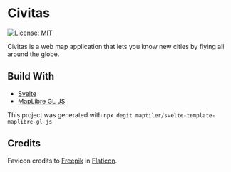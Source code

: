 # Civitas

[![License: MIT](https://img.shields.io/badge/License-MIT-yellow.svg)](https://opensource.org/licenses/MIT)

Civitas is a web map application that lets you know new cities by flying all around the globe.

## Build With

* [Svelte](https://svelte.dev/)
* [MapLibre GL JS](https://maplibre.org/)

This project was generated with ```npx degit maptiler/svelte-template-maplibre-gl-js```

## Credits

Favicon credits to [Freepik](https://www.flaticon.es/autores/freepik) in [Flaticon](https://www.flaticon.es/).